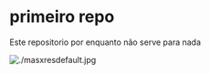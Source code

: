 # primeiro repo

Este repositorio por enquanto não serve para nada 

![./masxresdefault.jpg](whatever)
